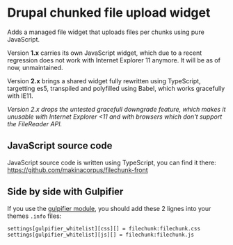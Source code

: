 # Drupal chunked file upload widget

Adds a managed file widget that uploads files per chunks using pure JavaScript.

Version **1.x** carries its own JavaScript widget, which due to a recent regression
does not work with Internet Explorer 11 anymore. It will be as of now, unmaintained.

Version **2.x** brings a shared widget fully rewritten using TypeScript,
targetting es5, transpiled and polyfilled using Babel, which works gracefully
with IE11.

*Version 2.x drops the untested gracefull downgrade feature, which makes it*
*unusable with Internet Explorer <11 and with browsers which don't support the*
*FileReader API.*

## JavaScript source code

JavaScript source code is written using TypeScript, you can find it there:
https://github.com/makinacorpus/filechunk-front

## Side by side with Gulpifier

If you use the [gulpifier module](https://github.com/makinacorpus/drupal-gulpifier),
you should add these 2 lignes into your themes ```.info``` files:

```
settings[gulpifier_whitelist][css][] = filechunk:filechunk.css
settings[gulpifier_whitelist][js][] = filechunk:filechunk.js
```
